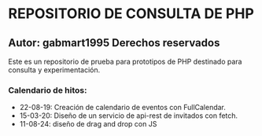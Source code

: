  
# REPOSITORIO DE CONSULTA DE PHP

## Autor: gabmart1995 Derechos reservados

Este es un repositorio de prueba para prototipos de PHP destinado 
para consulta y experimentación.

### Calendario de hitos:

- 22-08-19: Creación de calendario de eventos con FullCalendar.
- 15-03-20: Diseño de un servicio de api-rest de invitados con fetch.
- 11-08-24: diseño de drag and drop con JS
